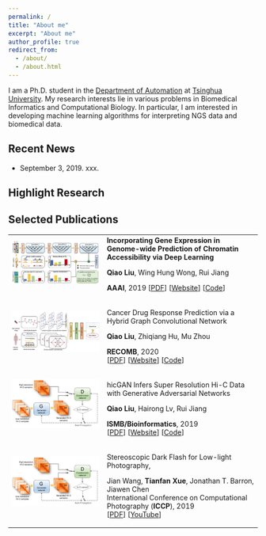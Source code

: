 ```yaml
---
permalink: /
title: "About me"
excerpt: "About me"
author_profile: true
redirect_from: 
  - /about/
  - /about.html
---
```


I am a Ph.D. student in the [Department of Automation](http://www.au.tsinghua.edu.cn/) at [Tsinghua University](https://www.stanford.edu/). My research interests lie in various problems in Biomedical Informatics and Computational Biology. In particular, I am interested in developing machine learning algorithms for interpreting NGS data and biomedical data.


## Recent News
* September 3, 2019. xxx.

## Highlight Research

<a id="publications" class="anchor"></a>
<h2>Selected Publications</h2>

<table class="imgtable">

<tr>
<td><img class="proj_thumb" src="images/DeepCAGE.png" width="300px" alt=""/>&nbsp;</td>
<td><b class="pub_title"> Incorporating Gene Expression in Genome-wide Prediction of Chromatin Accessibility via Deep Learning </b>
<p class="pub_author"> <b>Qiao Liu</b>, Wing Hung Wong, Rui Jiang </p>
<b>AAAI</b>, 2019
[<a href="https://liu-q16.github.io/files/hicGAN.pdf">PDF</a>] [<a href="https://academic.oup.com/bioinformatics/article-abstract/35/14/i99/5529246">Website</a>] [<a href="https://github.com/kimmo1019/DeepCAGE">Code</a>] </p></td>
</tr>


<tr>
<td><img class="proj_thumb" src="images/DeepCDR.png" width="300px" alt=""/>&nbsp;</td>
<td><p class="pub_title"> Cancer Drug Response Prediction via a Hybrid Graph Convolutional Network </p>
<p class="pub_author"> <b>Qiao Liu</b>, Zhiqiang Hu, Mu Zhou </p>
<b>RECOMB</b>, 2020 <br>
[<a href="https://liu-q16.github.io/files/hicGAN.pdf">PDF</a>] [<a href="https://academic.oup.com/bioinformatics/article-abstract/35/14/i99/5529246">Website</a>] [<a href="https://github.com/kimmo1019/hicGAN">Code</a>] </p></td>
</tr>

<tr>
<td><img class="proj_thumb" src="images/hicGAN.png" width="300px" alt=""/>&nbsp;</td>
<td><p class="pub_title"> hicGAN Infers Super Resolution Hi-C Data with Generative Adversarial Networks</p>
<p class="pub_author"> <b>Qiao Liu</b>, Hairong Lv, Rui Jiang </p>
<b>ISMB/Bioinformatics</b>, 2019 <br>
[<a href="https://liu-q16.github.io/files/hicGAN.pdf">PDF</a>] [<a href="https://academic.oup.com/bioinformatics/article-abstract/35/14/i99/5529246">Website</a>] [<a href="https://github.com/kimmo1019/hicGAN">Code</a>] </p></td>
</tr>

<tr>
<td><img class="proj_thumb" src="images/hicGAN.png" alt=""/>&nbsp;</td>
<td><p class="pub_title"> Stereoscopic Dark Flash for Low-light Photography, </p>
<p class="pub_author"> Jian Wang, <b>Tianfan Xue</b>, Jonathan T. Barron, Jiawen Chen <br>
International Conference on Computational Photography (<b>ICCP</b>), 2019 <br>
[<a href="https://arxiv.org/pdf/1901.01370.pdf">PDF</a>] [<a href="https://youtu.be/1LZJWLagSVU">YouTube</a>] </p></td>
</tr>








